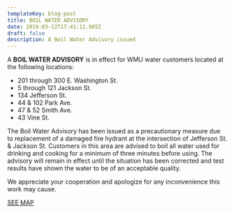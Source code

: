 ```yaml
---
templateKey: blog-post
title: BOIL WATER ADVISORY
date: 2019-03-12T17:41:11.985Z
draft: false
description: A Boil Water Advisory issued
---
```

A **BOIL WATER ADVISORY** is in effect for WMU water customers located at the following locations:

* 201 through 300 E. Washington St.
* 5 through 121 Jackson St.
* 134 Jefferson St.
* 44 & 102 Park Ave.
* 47 & 52 Smith Ave.
* 43 Vine St.

The Boil Water Advisory has been issued as a precautionary measure due to replacement of a damaged fire hydrant at the intersection of Jefferson St. & Jackson St. Customers in this area are advised to boil all water used for drinking and cooking for a minimum of three minutes before using.  The advisory will remain in effect until the situation has been corrected and test results have shown the water to be of an acceptable quality.  

We appreciate your cooperation and apologize for any inconvenience this work may cause.

[SEE MAP](https://geosync.cloud/maps/9c6053d0-4304-49e1-a64b-0466c7018bad?layer=Advisory&feature=3)
